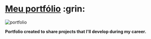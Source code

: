 <h1><a href="https://gaabrieltorres7.github.io/portfolio-gabriel-torres/">Meu portfólio</a> :grin:</h1>

![portfolio](https://user-images.githubusercontent.com/98062444/184238037-5c59d8c3-9a52-420b-a7fe-6b8e4e9d5f7b.png)

<strong>Portfolio created to share projects that I'll develop during my career.</strong>
